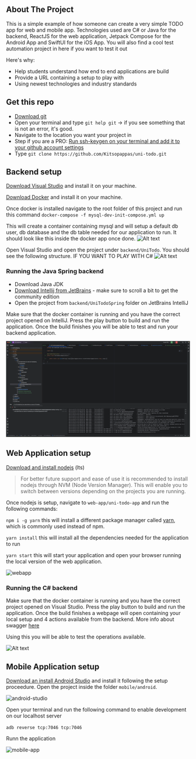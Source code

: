 
## About The Project

This is a simple example of how someone can create a very simple TODO app for web and mobile app. Technologies used are C# or Java for the backend, ReactJS for the web application, Jetpack Compose for the Android App and SwiftUI for the iOS App.
You will also find a cool test automation project in here if you want to test it out

Here's why:
* Help students understand how end to end applications are build
* Provide a URL containing a setup to play with
* Using newest technologies and industry standards

## Get this repo
- [Download git](https://git-scm.com/downloads)
- Open your terminal and type `git help git` -> if you see something that is not an error, it's good.
- Navigate to the location you want your project in
- Step if you are a PRO: [Run ssh-keygen on your terminal and add it to your github account settings](https://docs.github.com/en/authentication/connecting-to-github-with-ssh/adding-a-new-ssh-key-to-your-github-account)
- Type `git clone https://github.com/Kitsopappas/uni-todo.git`

## Backend setup

[Download Visual Studio](https://visualstudio.microsoft.com/downloads/) and install it on your machine.

[Download Docker](https://www.docker.com/products/docker-desktop/) and install it on your machine.

Once docker is installed navigate to the root folder of this project and run this command `docker-compose -f mysql-dev-init-compose.yml up`

This will create a container containing mysql and will setup a default db user, db database and the db table needed for our application to run. It should look like this inside the docker app once done.
![Alt text](./readme-img/container.png?raw=true "Docker container")

Open Visual Studio and open the project under `backend/UniTodo`. You should see the following structure. IF YOU WANT TO PLAY WITH C#
![Alt text](./readme-img/vs-backend.png?raw=true "vs")

### Running the Java Spring backend
- Download Java JDK
- [Download Intellij from JetBrains](https://www.jetbrains.com/idea/download/) - make sure to scroll a bit to get the community edition
- Open the project from `backend/UniTodoSpring` folder on JetBrains IntelliJ

Make sure that the docker container is running and you have the correct project opened on IntelliJ. Press the play button to build and run the application. Once the build finishes you will be able to test and run your backend application.

![JetBrains](./readme-img/jetbrains-app.png?raw=true "jetbrains-app")

## Web Application setup

[Download and install nodejs](https://nodejs.org/en/) (lts)

> For better future support and ease of use it is recommended to install nodejs through NVM (Node Version Manager). This will enable you to switch between versions depending on the projects you are running.

Once nodejs is setup, navigate to `web-app/uni-todo-app` and run the following commands:

`npm i -g yarn` this will install a different package manager called [yarn](https://yarnpkg.com/), which is commonly used instead of npm.

`yarn install` this will install all the dependencies needed for the application to run

`yarn start` this will start your application and open your browser running the local version of the web application.

![webapp](./readme-img/web-app.png?raw=true "web-app")

### Running the C# backend

Make sure that the docker container is running and you have the correct project opened on Visual Studio. Press the play button to build and run the application. Once the build finishes a webpage will open containing your local setup and 4 actions available from the backend. More info about swagger [here](https://swagger.io/)

Using this you will be able to test the operations available.

![Alt text](./readme-img/swagger.png?raw=true "swagger")

## Mobile Application setup

[Download an install Android Studio](https://developer.android.com/studio) and install it following the setup proceedure.
Open the project inside the folder `mobile/android`.

![android-studio](./readme-img/android-studio.png?raw=true "android-studio")

Open your terminal and run the following command to enable development on our localhost server

`adb reverse tcp:7046 tcp:7046` 

Runn the application 

![mobile-app](./readme-img/mobile-app.png?raw=true "mobile-app")